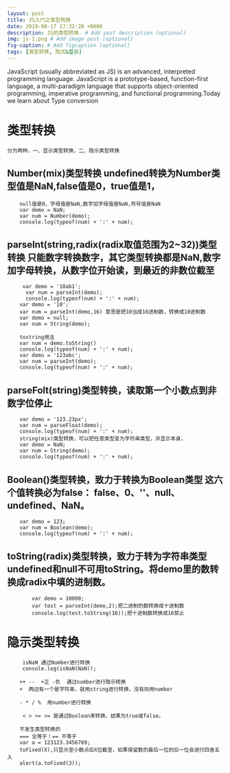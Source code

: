 ```yaml
---
layout: post
title: JS入门之类型转换
date: 2019-08-17 17:32:20 +0000
description: JS的类型转换. # Add post description (optional)
img: js-1.png # Add image post (optional)
fig-caption: # Add figcaption (optional)
tags: [类型转换, 隐式&显示]
---
```

JavaScript (usually abbreviated as JS) is an advanced, interpreted programming language. JavaScript is a prototype-based, function-first language, a multi-paradigm language that supports object-oriented programming, imperative programming, and functional programming.Today we learn about Type conversion

# 类型转换 

	分为两种，一、显示类型转换，二、隐示类型转换

##  Number(mix)类型转换     undefined转换为Number类型值是NaN,false值是0，true值是1，
		null值是0，字母值是NaN,数字加字母值是NaN,符号值是NaN
	    var demo = NaN;
		var num = Number(demo);
		console.log(typeof(num) + ':' + num);



## parseInt(string,radix(radix取值范围为2~32))类型转换 只能数字转换数字，其它类型转换都是NaN,数字加字母转换，从数字位开始读，到最近的非数位截至
	     var demo = '10ab1';
		  var num = parseInt(demo);
		  console.log(typeof(num) + ':' + num);
		var demo = '10';
		var num = parseInt(demo,16) 意思是把10当成16进制数，转换成10进制数
		var demo = null;
		var num = String(demo);	

        tostring用法 
        var num = demo.toString()
		console.log(typeof(num) + ':' + num);
		var demo = '123abc';
		var num = parseInt(demo);
		console.log(typeof(num) + ':' + num);


## parseFolt(string)类型转换，读取第一个小数点到非数字位停止
		var demo = '123.23px';
		var num = parseFloat(demo);
		console.log(typeof(num) + ':' + num);
		string(mix)类型转换，可以把任意类型变为字符串类型，并显示本身，
		var demo = NaN;
		var num = String(demo);
		console.log(typeof(num) + ':' + num);

## Boolean()类型转换，致力于转换为Boolean类型  这六个值转换必为false： false、0、''、null、undefined、NaN。

		var demo = 123;
		var num = Boolean(demo);
		console.log(typeof(num) + ':' + num); 


## toString(radix)类型转换，致力于转为字符串类型  undefined和null不可用toString。将demo里的数转换成radix中填的进制数。
			var demo = 10000;
			var test = parseInt(demo,2);把二进制的数转换成十进制数
			console.log(test.toString(16));把十进制数转换成16禁止
# 隐示类型转换
		 isNaN 通过Number进行转换
		 console.log(isNaN(NaN));

		++ --  +正 -负  通过number进行隐示转换
		+  两边有一个是字符串，就用string进行转换，没有则用number

		- * / %  用number进行转换

		 < > <= >= 是通过Boolean来转换，结果为true或false。

		不发生类型转换的
		=== 全等于！== 不等于
		var a = 123123.3456789;  
        toFixed(X),只显示至小数点后X位截至，如果保留数的最后一位的后一位会进行四舍五入
		alert(a.toFixed(3));